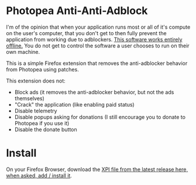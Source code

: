 # Photopea Anti-Anti-Adblock
I'm of the opinion that when your application runs most or all of it's compute on the user's computer, that you don't get to then fully prevent the application from working due to adblockers. [This software works entirely offline.](https://github.com/suzuke/photopea) You do not get to control the software a user chooses to run on their own machine.

This is a simple Firefox extension that removes the anti-adblocker behavior from Photopea using patches.

This extension does not:
- Block ads (it removes the anti-adblocker behavior, but not the ads themselves)
- "Crack" the application (like enabling paid status)
- Disable telemetry
- Disable popups asking for donations (I still encourage you to donate to Photopea if you use it)
- Disable the donate button

# Install
On your Firefox Browser, download the [XPI file from the latest release here, when asked, add / install it](https://github.com/maxwlang/photopea-anti-anti-adblock/releases).
